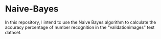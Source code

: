# Naive-Bayes
In this repository, I intend to use the Naive Bayes algorithm to calculate the accuracy percentage of number recognition in the "validationimages" test dataset.
